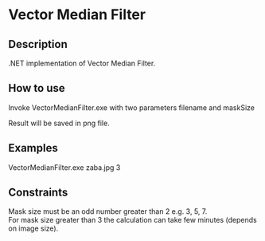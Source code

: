 # Vector Median Filter

## Description

.NET implementation of Vector Median Filter.

## How to use
Invoke VectorMedianFilter.exe with two parameters filename and  maskSize  

Result will be saved in png file.  

## Examples
VectorMedianFilter.exe zaba.jpg 3  

## Constraints
Mask size must be an odd number greater than 2 e.g. 3, 5, 7.  
For mask size greater than 3 the calculation can take few minutes (depends on image size).
